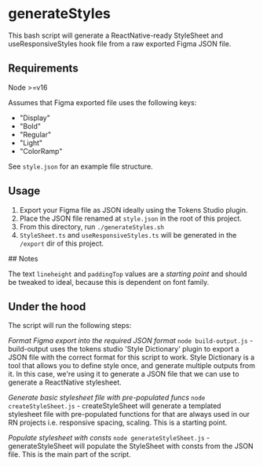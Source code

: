 # generateStyles

This bash script will generate a ReactNative-ready StyleSheet and useResponsiveStyles hook file from a raw exported Figma JSON file.

## Requirements

Node >=v16

Assumes that Figma exported file uses the following keys:
- "Display"
- "Bold"
- "Regular" 
- "Light"
- "ColorRamp"

See `style.json` for an example file structure.

## Usage

1. Export your Figma file as JSON ideally using the Tokens Studio plugin.
2. Place the JSON file renamed at `style.json` in the root of this project.
3. From this directory, run `./generateStyles.sh`
4. `StyleSheet.ts` and `useResponsiveStyles.ts` will be generated in the `/export` dir of this project.

## Notes

The text `lineheight` and `paddingTop` values are a *starting point* and should be tweaked to ideal, because this is dependent on font family.

## Under the hood

The script will run the following steps:

_Format Figma export into the required JSON format_
`node build-output.js` - build-output uses the tokens studio 'Style Dictionary' plugin to export a JSON file with the correct format for this script to work. Style Dictionary is a tool that allows you to define style once, and generate multiple outputs from it. In this case, we're using it to generate a JSON file that we can use to generate a ReactNative stylesheet.

_Generate basic stylesheet file with pre-populated funcs_
`node createStyleSheet.js` - createStyleSheet will generate a templated stylesheet file with pre-populated functions for that are always used in our RN projects i.e. responsive spacing, scaling. This is a starting point.


_Populate stylesheet with consts_
`node generateStyleSheet.js` - generateStyleSheet will populate the StyleSheet with consts from the JSON file. This is the main part of the script.
